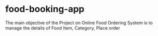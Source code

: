 # food-booking-app
The main objective of the Project on Online Food Ordering System is to manage the details of Food Item, Category, Place order
